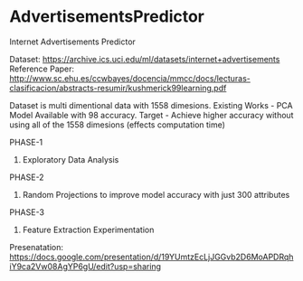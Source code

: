 # AdvertisementsPredictor
Internet Advertisements Predictor

Dataset: https://archive.ics.uci.edu/ml/datasets/internet+advertisements
Reference Paper: http://www.sc.ehu.es/ccwbayes/docencia/mmcc/docs/lecturas-clasificacion/abstracts-resumir/kushmerick99learning.pdf

Dataset is multi dimentional data with 1558 dimesions.
Existing Works - PCA Model Available with 98 accuracy.
Target - Achieve higher accuracy without using all of the 1558 dimesions (effects computation time)

PHASE-1
1. Exploratory Data Analysis

PHASE-2
1. Random Projections to improve model accuracy with just 300 attributes

PHASE-3
1. Feature Extraction Experimentation

Presenatation: https://docs.google.com/presentation/d/19YUmtzEcLjJGGvb2D6MoAPDRqhiY9ca2Vw08AgYP6gU/edit?usp=sharing
